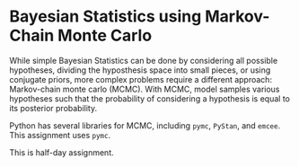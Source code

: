 # Bayesian Statistics using Markov-Chain Monte Carlo

While simple Bayesian Statistics can be done by considering all possible hypotheses, dividing the hyposthesis space into small pieces, or using conjugate priors, more complex problems require a different approach: Markov-chain monte carlo (MCMC). With MCMC, model samples various hypotheses such that the probability of considering a hypothesis is equal to its posterior probability.

Python has several libraries for MCMC, including `pymc`, `PyStan`, and `emcee`. This assignment uses `pymc`.

This is half-day assignment.
